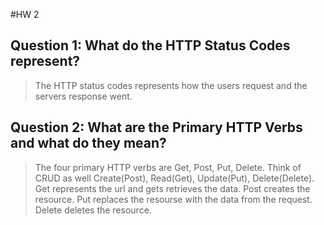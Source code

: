 #HW 2

## Question 1: **What do the HTTP Status Codes represent?**
>  The HTTP status codes represents how the users request and the servers response went. 

## Question 2: **What are the Primary HTTP Verbs and what do they mean?**
>The four primary HTTP verbs are Get, Post, Put, Delete. Think of CRUD as well Create(Post), Read(Get), Update(Put), Delete(Delete). Get represents the url and gets retrieves the data. Post creates the resource. Put replaces the resourse with the data from the request. Delete deletes the resource. 